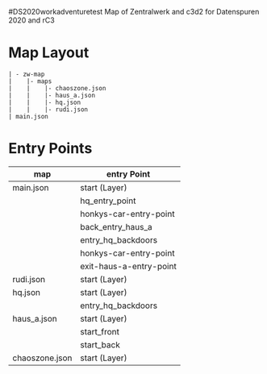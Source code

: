 #DS2020workadventuretest
Map of Zentralwerk and c3d2 for Datenspuren 2020 and rC3

# Map Layout
```
| - zw-map
|    |- maps
|    |    |- chaoszone.json
|    |    |- haus_a.json
|    |    |- hq.json
|    |    |- rudi.json
| main.json
```

# Entry Points

| map | entry Point |
| ----|-------------|
| main.json | start (Layer) |
|           | hq_entry_point |
|           | honkys-car-entry-point |
|           | back_entry_haus_a |
|           | entry_hq_backdoors |
|           | honkys-car-entry-point |
|           | exit-haus-a-entry-point |
| rudi.json | start (Layer) |
| hq.json   | start (Layer) |
|           | entry_hq_backdoors|
| haus_a.json| start (Layer) |
|            | start_front |
|            | start_back |
| chaoszone.json | start (Layer) | 
